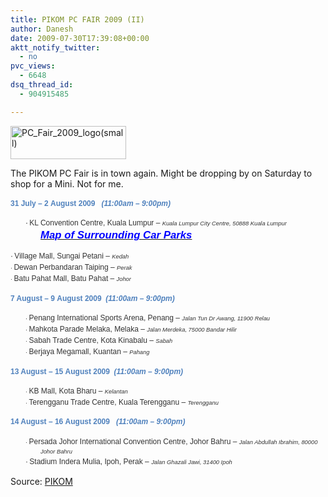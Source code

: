 ```yaml
---
title: PIKOM PC FAIR 2009 (II)
author: Danesh
date: 2009-07-30T17:39:08+00:00
aktt_notify_twitter:
  - no
pvc_views:
  - 6648
dsq_thread_id:
  - 904915485

---
```

[<img loading="lazy" class="alignnone size-full wp-image-1692" title="PC_Fair_2009_logo(small)" src="/wp-content/uploads/2009/07/PC_Fair_2009_logosmall.jpg" alt="PC_Fair_2009_logo(small)" width="185" height="53" />][1]

The PIKOM PC Fair is in town again. Might be dropping by on Saturday to shop for a Mini. Not for me.

<div style="margin: 0cm 0cm 10pt; line-height: 150%;">
  <span style="font-family: Arial;"><strong><span style="font-size: 9pt; color: #4f81bd; line-height: 150%;">31 July &#8211; 2 August 2009   <em>(11:00am &#8211; 9:00pm)</em></span></strong></span>
</div>

<div style="margin: 0cm 0cm 0pt 36pt; text-indent: -18pt; line-height: 150%;">
  <span style="font-family: Arial;"><span style="font-size: 9pt; line-height: 150%;">·<span style="font-family: 'Times New Roman'; font-style: normal; font-variant: normal; font-weight: normal; font-size: 7pt; line-height: normal; font-size-adjust: none; font-stretch: normal;"> </span></span><span style="font-size: 9pt; color: #333333; line-height: 150%;">KL Convention Centre, Kuala Lumpur &#8211; </span><em><span style="font-size: 7pt; color: #333333; line-height: 150%;">Kuala Lumpur City Centre, 50888 Kuala Lumpur<br /> </span><strong><span style="color: #ff0000;"><span style="line-height: 150%;"><a href="http://www.pikom.org.my/cms/PCFair2009/CarPark_KL.gif"><span style="font-size: larger;"><span style="color: #0000ff;">Map of Surrounding Car Parks</span></span></a></span></span></strong></em></span>
</div>

<span style="font-size: smaller;"><span style="color: #333333;"> </span></span><span style="font-family: Arial;"><span style="font-size: 9pt; color: #333333; line-height: 150%;"> ·<span style="font-family: 'Times New Roman'; font-style: normal; font-variant: normal; font-weight: normal; font-size: 7pt; line-height: normal; font-size-adjust: none; font-stretch: normal;"> </span></span><span style="font-size: 9pt; color: #333333; line-height: 150%;">Village Mall, Sungai Petani &#8211; </span><em><span style="font-size: 7pt; color: #333333; line-height: 150%;">Kedah</span></em></span><span style="font-family: Arial;"><span style="font-size: 7pt; color: #333333; line-height: 150%;"><br /> ·<span style="font-family: 'Times New Roman'; font-style: normal; font-variant: normal; font-weight: normal; font-size: 7pt; line-height: normal; font-size-adjust: none; font-stretch: normal;"> </span></span><span style="font-size: 9pt; color: #333333; line-height: 150%;">Dewan Perbandaran Taiping &#8211; </span><em><span style="font-size: 7pt; color: #333333; line-height: 150%;">Perak</span></em></span><span style="font-family: Arial;"><span style="font-size: 7pt; color: #333333; line-height: 150%;"><br /> ·<span style="font-family: 'Times New Roman'; font-style: normal; font-variant: normal; font-weight: normal; font-size: 7pt; line-height: normal; font-size-adjust: none; font-stretch: normal;"> </span></span><span style="font-size: 9pt; color: #333333; line-height: 150%;">Batu Pahat Mall, Batu Pahat &#8211; </span><em><span style="font-size: 7pt; color: #333333; line-height: 150%;">Johor</span></em></span>

<div style="margin: 0cm 0cm 10pt; line-height: 150%;">
  <span style="font-family: Arial;"><strong><span style="font-size: 9pt; color: #4f81bd; line-height: 150%;">7 August &#8211; 9 August 2009  <em>(11:00am &#8211; 9:00pm)</em></span></strong></span>
</div>

<div style="margin: 0cm 0cm 0pt 36pt; text-indent: -18pt; line-height: 150%;">
  <span style="font-family: Arial;"><span style="font-size: 7pt; line-height: 150%;">·<span style="font-family: 'Times New Roman'; font-style: normal; font-variant: normal; font-weight: normal; font-size: 7pt; line-height: normal; font-size-adjust: none; font-stretch: normal;"> </span></span><span style="font-size: 9pt; color: #333333; line-height: 150%;">Penang International Sports Arena, Penang &#8211; </span><em><span style="font-size: 7pt; color: #333333; line-height: 150%;">Jalan Tun Dr Awang, 11900 Relau</span></em></span>
</div>

<div style="margin: 0cm 0cm 0pt 36pt; text-indent: -18pt; line-height: 150%;">
  <span style="font-family: Arial;"><span style="font-size: 7pt; line-height: 150%;">·<span style="font-family: 'Times New Roman'; font-style: normal; font-variant: normal; font-weight: normal; font-size: 7pt; line-height: normal; font-size-adjust: none; font-stretch: normal;"> </span></span><span style="font-size: 9pt; color: #333333; line-height: 150%;">Mahkota Parade Melaka, Melaka &#8211; </span><em><span style="font-size: 7pt; color: #333333; line-height: 150%;">Jalan Merdeka, 75000 Bandar Hilir</span></em></span>
</div>

<div style="margin: 0cm 0cm 0pt 36pt; text-indent: -18pt; line-height: 150%;">
  <span style="font-family: Arial;"><span style="font-size: 7pt; color: #333333; line-height: 150%;">·<span style="font-family: 'Times New Roman'; font-style: normal; font-variant: normal; font-weight: normal; font-size: 7pt; line-height: normal; font-size-adjust: none; font-stretch: normal;"> </span></span><span style="font-size: 9pt; color: #333333; line-height: 150%;">Sabah Trade Centre, Kota Kinabalu &#8211; </span><em><span style="font-size: 7pt; color: #333333; line-height: 150%;">Sabah</span></em></span>
</div>

<div style="margin: 0cm 0cm 10pt 36pt; text-indent: -18pt; line-height: 150%;">
  <span style="font-family: Arial;"><span style="font-size: 7pt; color: #333333; line-height: 150%;">·<span style="font-family: 'Times New Roman'; font-style: normal; font-variant: normal; font-weight: normal; font-size: 7pt; line-height: normal; font-size-adjust: none; font-stretch: normal;"> </span></span><span style="font-size: 9pt; color: #333333; line-height: 150%;">Berjaya Megamall, Kuantan &#8211; </span><em><span style="font-size: 7pt; color: #333333; line-height: 150%;">Pahang</span></em></span>
</div>

<div style="margin: 0cm 0cm 10pt; line-height: 150%;">
  <span style="font-family: Arial;"><strong><span style="font-size: 9pt; color: #4f81bd; line-height: 150%;">13 August &#8211; 15 August 2009  <em>(11:00am &#8211; 9:00pm)</em></span></strong></span>
</div>

<div style="margin: 0cm 0cm 0pt 36pt; text-indent: -18pt; line-height: 150%;">
  <span style="font-family: Arial;"><span style="font-size: 7pt; color: #333333; line-height: 150%;">·<span style="font-family: 'Times New Roman'; font-style: normal; font-variant: normal; font-weight: normal; font-size: 7pt; line-height: normal; font-size-adjust: none; font-stretch: normal;"> </span></span><span style="font-size: 9pt; color: #333333; line-height: 150%;">KB Mall, Kota Bharu &#8211; </span><em><span style="font-size: 7pt; color: #333333; line-height: 150%;">Kelantan</span></em></span>
</div>

<div style="margin: 0cm 0cm 10pt 36pt; text-indent: -18pt; line-height: 150%;">
  <span style="font-family: Arial;"><span style="font-size: 7pt; color: #333333; line-height: 150%;">·<span style="font-family: 'Times New Roman'; font-style: normal; font-variant: normal; font-weight: normal; font-size: 7pt; line-height: normal; font-size-adjust: none; font-stretch: normal;"> </span></span><span style="font-size: 9pt; color: #333333; line-height: 150%;">Terengganu Trade Centre, Kuala Terengganu &#8211; </span><em><span style="font-size: 7pt; color: #333333; line-height: 150%;">Terengganu</span></em></span>
</div>

<div style="margin: 0cm 0cm 10pt; line-height: 150%;">
  <span style="font-family: Arial;"><strong><span style="font-size: 9pt; color: #4f81bd; line-height: 150%;">14 August &#8211; 16 August 2009   <em>(11:00am &#8211; 9:00pm)</em></span></strong></span>
</div>

<div style="margin: 0cm 0cm 0pt 36pt; text-indent: -18pt; line-height: 150%;">
  <span style="font-family: Arial;"><span style="font-size: 7pt; color: #333333; line-height: 150%;">·<span style="font-family: 'Times New Roman'; font-style: normal; font-variant: normal; font-weight: normal; font-size: 7pt; line-height: normal; font-size-adjust: none; font-stretch: normal;"> </span></span><span style="font-size: 9pt; color: #333333; line-height: 150%;">Persada Johor International Convention Centre, Johor Bahru &#8211; </span><em><span style="font-size: 7pt; color: #333333; line-height: 150%;">Jalan Abdullah Ibrahim, 80000 Johor Bahru</span></em></span>
</div>

<div style="margin: 0cm 0cm 10pt 36pt; text-indent: -18pt; line-height: 150%;">
  <span style="font-family: Arial;"><span style="font-size: 9pt; color: #333333; line-height: 150%;">·<span style="font-family: 'Times New Roman'; font-style: normal; font-variant: normal; font-weight: normal; font-size: 7pt; line-height: normal; font-size-adjust: none; font-stretch: normal;"> </span></span><span style="font-size: 9pt; color: #333333; line-height: 150%;">Stadium Indera Mulia, Ipoh, Perak &#8211; </span><em><span style="font-size: 7pt; color: #333333; line-height: 150%;">Jalan Ghazali Jawi, 31400 Ipoh</span></em></span>
</div>

Source: [PIKOM][2]

 [1]: /wp-content/uploads/2009/07/PC_Fair_2009_logosmall.jpg
 [2]: http://pikom.org.my/cms/General.asp?whichfile=PC+Fair+InfoCentre&ProductID=22461&CatID=12